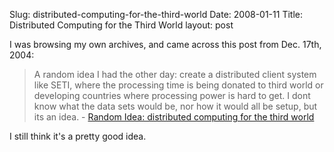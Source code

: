 Slug: distributed-computing-for-the-third-world
Date: 2008-01-11
Title: Distributed Computing for the Third World
layout: post

I was browsing my own archives, and came across this post from Dec. 17th, 2004:

>A random idea I had the other day: create a distributed client system like SETI, where the processing time is being donated to third world or developing countries where processing power is hard to get. I dont know what the data sets would be, nor how it would all be setup, but its an idea. - [Random Idea: distributed computing for the third world](http://redmonk.net/archives/2004/12/17/random-idea-distributed-computing-for-the-third-world/)

I still think it's a pretty good idea.
